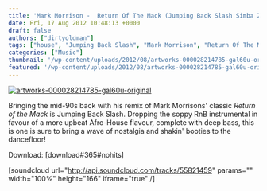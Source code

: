 ```yaml
---
title: 'Mark Morrison -  Return Of The Mack (Jumping Back Slash Simba Zombo Rework)'
date: Fri, 17 Aug 2012 10:48:13 +0000
draft: false
authors: ["dirtyoldman"]
tags: ["house", "Jumping Back Slash", "Mark Morrison", "Return Of The Mack", "Simba Zombo Rework", "south africa"]
categories: ["Music"]
thumbnail: '/wp-content/uploads/2012/08/artworks-000028214785-gal60u-original-150x150.jpg'
featured: '/wp-content/uploads/2012/08/artworks-000028214785-gal60u-original-304x190.jpg'
---
```


[![](/wp-content/uploads/2012/08/artworks-000028214785-gal60u-original.jpg "artworks-000028214785-gal60u-original")](/2012/08/17/jumping-back-slash-return-of-the-mack-jbs-simba-zombo-rework/artworks-000028214785-gal60u-original/)

Bringing the mid-90s back with his remix of Mark Morrisons' classic _Return of the Mack_ is Jumping Back Slash. Dropping the soppy RnB instrumental in favour of a more upbeat Afro-House flavour, complete with deep bass, this is one is sure to bring a wave of nostalgia and shakin' booties to the dancefloor!

Download: \[download#365#nohits\]

\[soundcloud url="http://api.soundcloud.com/tracks/55821459" params="" width="100%" height="166" iframe="true" /\]

